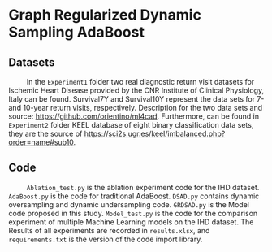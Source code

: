 # Graph Regularized Dynamic Sampling AdaBoost

## Datasets

$\qquad$ In the `Experiment1` folder two real diagnostic return visit datasets for Ischemic Heart Disease provided by the CNR Institute of Clinical Physiology, Italy can be found. Survival7Y and Survival10Y represent the data sets for 7-and 10-year return visits, respectively. Description for the two data sets and source: https://github.com/orientino/ml4cad. Furthermore, can be found in `Experiment2` folder KEEL database of eight binary classification data sets, they are the source of https://sci2s.ugr.es/keel/imbalanced.php?order=name#sub10.

## Code

$\qquad$ `Ablation_test.py` is the ablation experiment code for the IHD dataset. `AdaBoost.py` is the code for traditional AdaBoost. `DSAD.py` contains dynamic oversampling and dynamic undersampling code. `GRDSAD.py` is the Model code proposed in this study. `Model_test.py` is the code for the comparison experiment of multiple Machine Learning models on the IHD dataset. The Results of all experiments are recorded in `results.xlsx`, and `requirements.txt` is the version of the code import library.

